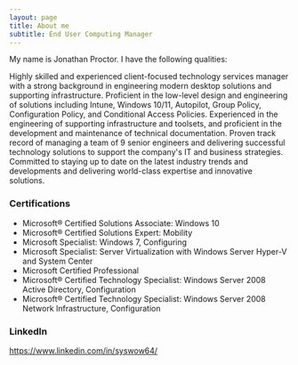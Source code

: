 ```yaml
---
layout: page
title: About me
subtitle: End User Computing Manager
---
```


My name is Jonathan Proctor. I have the following qualities:

Highly skilled and experienced client-focused technology services manager with a strong background in engineering modern desktop solutions and supporting infrastructure. Proficient in the low-level design and engineering of solutions including Intune, Windows 10/11, Autopilot, Group Policy, Configuration Policy, and Conditional Access Policies. Experienced in the engineering of supporting infrastructure and toolsets, and proficient in the development and maintenance of technical documentation. Proven track record of managing a team of 9 senior engineers and delivering successful technology solutions to support the company's IT and business strategies. Committed to staying up to date on the latest industry trends and developments and delivering world-class expertise and innovative solutions.


### Certifications
- Microsoft® Certified Solutions Associate: Windows 10
- Microsoft® Certified Solutions Expert: Mobility
- Microsoft Specialist: Windows 7, Configuring
- Microsoft Specialist: Server Virtualization with Windows Server Hyper-V and System Center
- Microsoft Certified Professional
- Microsoft® Certified Technology Specialist: Windows Server 2008 Active Directory, Configuration
- Microsoft® Certified Technology Specialist: Windows Server 2008 Network Infrastructure, Configuration

### LinkedIn

https://www.linkedin.com/in/syswow64/
